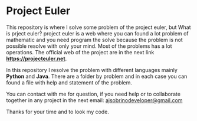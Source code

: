 # Project Euler

This repository is where I solve some problem of the project euler, but What is prject euler? project euler is a web where you can found a lot problem of mathematic and you need program the solve because the problem is not possible resolve with only your mind.
Most of the problems has a lot operations. The official web of the project are in the next link **https://projecteuler.net**.

In this repository I resolve the problem with different languages mainly **Python** and **Java**. There are a folder by problem and in each case you can found a file with help and statement of the problem.

You can contact with me for question, if you need help or to collaborate together in any project in the next email: <ajsobrinodeveloper@gmail.com>

Thanks for your time and to look my code.

